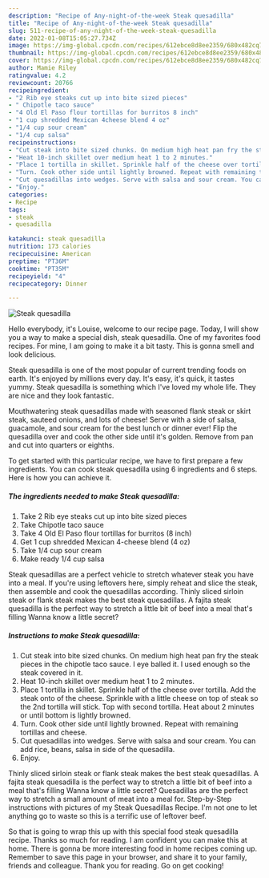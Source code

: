 ```yaml
---
description: "Recipe of Any-night-of-the-week Steak quesadilla"
title: "Recipe of Any-night-of-the-week Steak quesadilla"
slug: 511-recipe-of-any-night-of-the-week-steak-quesadilla
date: 2022-01-08T15:05:27.734Z
image: https://img-global.cpcdn.com/recipes/612ebce8d8ee2359/680x482cq70/steak-quesadilla-recipe-main-photo.jpg
thumbnail: https://img-global.cpcdn.com/recipes/612ebce8d8ee2359/680x482cq70/steak-quesadilla-recipe-main-photo.jpg
cover: https://img-global.cpcdn.com/recipes/612ebce8d8ee2359/680x482cq70/steak-quesadilla-recipe-main-photo.jpg
author: Mamie Riley
ratingvalue: 4.2
reviewcount: 20766
recipeingredient:
- "2 Rib eye steaks cut up into bite sized pieces"
- " Chipotle taco sauce"
- "4 Old El Paso flour tortillas for burritos 8 inch"
- "1 cup shredded Mexican 4cheese blend 4 oz"
- "1/4 cup sour cream"
- "1/4 cup salsa"
recipeinstructions:
- "Cut steak into bite sized chunks. On medium high heat pan fry the steak pieces in the chipotle taco sauce. I eye balled it. I used enough so the steak covered in it."
- "Heat 10-inch skillet over medium heat 1 to 2 minutes."
- "Place 1 tortilla in skillet. Sprinkle half of the cheese over tortilla. Add the steak onto of the cheese. Sprinkle with a little cheese on top of steak so the 2nd tortilla will stick. Top with second tortilla. Heat about 2 minutes or until bottom is lightly browned."
- "Turn. Cook other side until lightly browned. Repeat with remaining tortillas and cheese."
- "Cut quesadillas into wedges. Serve with salsa and sour cream. You can add rice, beans, salsa in side of the quesadilla."
- "Enjoy."
categories:
- Recipe
tags:
- steak
- quesadilla

katakunci: steak quesadilla 
nutrition: 173 calories
recipecuisine: American
preptime: "PT36M"
cooktime: "PT35M"
recipeyield: "4"
recipecategory: Dinner

---
```



![Steak quesadilla](https://img-global.cpcdn.com/recipes/612ebce8d8ee2359/680x482cq70/steak-quesadilla-recipe-main-photo.jpg)

Hello everybody, it's Louise, welcome to our recipe page. Today, I will show you a way to make a special dish, steak quesadilla. One of my favorites food recipes. For mine, I am going to make it a bit tasty. This is gonna smell and look delicious.

Steak quesadilla is one of the most popular of current trending foods on earth. It's enjoyed by millions every day. It's easy, it's quick, it tastes yummy. Steak quesadilla is something which I've loved my whole life. They are nice and they look fantastic.

Mouthwatering steak quesadillas made with seasoned flank steak or skirt steak, sauteed onions, and lots of cheese! Serve with a side of salsa, guacamole, and sour cream for the best lunch or dinner ever! Flip the quesadilla over and cook the other side until it&#39;s golden. Remove from pan and cut into quarters or eighths.


To get started with this particular recipe, we have to first prepare a few ingredients. You can cook steak quesadilla using 6 ingredients and 6 steps. Here is how you can achieve it.

<!--inarticleads1-->

##### The ingredients needed to make Steak quesadilla:

1. Take 2 Rib eye steaks cut up into bite sized pieces
1. Take  Chipotle taco sauce
1. Take 4 Old El Paso flour tortillas for burritos (8 inch)
1. Get 1 cup shredded Mexican 4-cheese blend (4 oz)
1. Take 1/4 cup sour cream
1. Make ready 1/4 cup salsa


Steak quesadillas are a perfect vehicle to stretch whatever steak you have into a meal. If you&#39;re using leftovers here, simply reheat and slice the steak, then assemble and cook the quesadillas according. Thinly sliced sirloin steak or flank steak makes the best steak quesadillas. A fajita steak quesadilla is the perfect way to stretch a little bit of beef into a meal that&#39;s filling Wanna know a little secret? 

<!--inarticleads2-->

##### Instructions to make Steak quesadilla:

1. Cut steak into bite sized chunks. On medium high heat pan fry the steak pieces in the chipotle taco sauce. I eye balled it. I used enough so the steak covered in it.
1. Heat 10-inch skillet over medium heat 1 to 2 minutes.
1. Place 1 tortilla in skillet. Sprinkle half of the cheese over tortilla. Add the steak onto of the cheese. Sprinkle with a little cheese on top of steak so the 2nd tortilla will stick. Top with second tortilla. Heat about 2 minutes or until bottom is lightly browned.
1. Turn. Cook other side until lightly browned. Repeat with remaining tortillas and cheese.
1. Cut quesadillas into wedges. Serve with salsa and sour cream. You can add rice, beans, salsa in side of the quesadilla.
1. Enjoy.


Thinly sliced sirloin steak or flank steak makes the best steak quesadillas. A fajita steak quesadilla is the perfect way to stretch a little bit of beef into a meal that&#39;s filling Wanna know a little secret? Quesadillas are the perfect way to stretch a small amount of meat into a meal for. Step-by-Step instructions with pictures of my Steak Quesadillas Recipe. I&#39;m not one to let anything go to waste so this is a terrific use of leftover beef. 

So that is going to wrap this up with this special food steak quesadilla recipe. Thanks so much for reading. I am confident you can make this at home. There is gonna be more interesting food in home recipes coming up. Remember to save this page in your browser, and share it to your family, friends and colleague. Thank you for reading. Go on get cooking!

